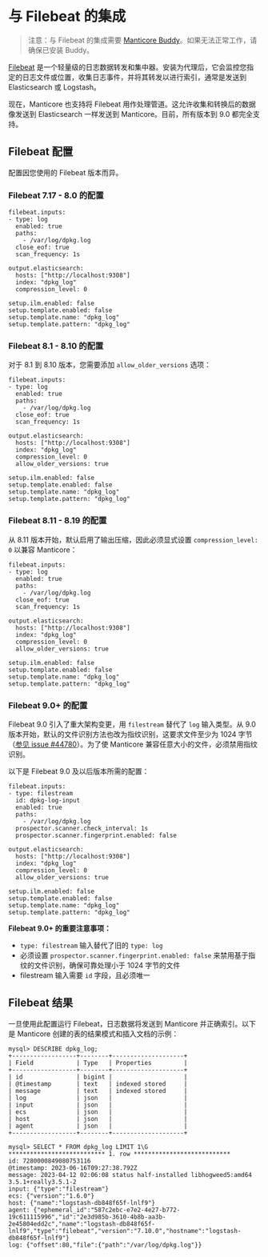 # 与 Filebeat 的集成

> 注意：与 Filebeat 的集成需要 [Manticore Buddy](../Installation/Manticore_Buddy.md)。如果无法正常工作，请确保已安装 Buddy。

[Filebeat](https://www.elastic.co/beats/filebeat) 是一个轻量级的日志数据转发和集中器。安装为代理后，它会监控您指定的日志文件或位置，收集日志事件，并将其转发以进行索引，通常是发送到 Elasticsearch 或 Logstash。

现在，Manticore 也支持将 Filebeat 用作处理管道。这允许收集和转换后的数据像发送到 Elasticsearch 一样发送到 Manticore。目前，所有版本到 9.0 都完全支持。

## Filebeat 配置

配置因您使用的 Filebeat 版本而异。

### Filebeat 7.17 - 8.0 的配置

```
filebeat.inputs:
- type: log
  enabled: true
  paths:
    - /var/log/dpkg.log
  close_eof: true
  scan_frequency: 1s

output.elasticsearch:
  hosts: ["http://localhost:9308"]
  index: "dpkg_log"
  compression_level: 0

setup.ilm.enabled: false
setup.template.enabled: false
setup.template.name: "dpkg_log"
setup.template.pattern: "dpkg_log"
```


### Filebeat 8.1 - 8.10 的配置

对于 8.1 到 8.10 版本，您需要添加 `allow_older_versions` 选项：

```
filebeat.inputs:
- type: log
  enabled: true
  paths:
    - /var/log/dpkg.log
  close_eof: true
  scan_frequency: 1s

output.elasticsearch:
  hosts: ["http://localhost:9308"]
  index: "dpkg_log"
  compression_level: 0
  allow_older_versions: true

setup.ilm.enabled: false
setup.template.enabled: false
setup.template.name: "dpkg_log"
setup.template.pattern: "dpkg_log"
```

### Filebeat 8.11 - 8.19 的配置

从 8.11 版本开始，默认启用了输出压缩，因此必须显式设置 `compression_level: 0` 以兼容 Manticore：

```
filebeat.inputs:
- type: log
  enabled: true
  paths:
    - /var/log/dpkg.log
  close_eof: true
  scan_frequency: 1s

output.elasticsearch:
  hosts: ["http://localhost:9308"]
  index: "dpkg_log"
  compression_level: 0
  allow_older_versions: true

setup.ilm.enabled: false
setup.template.enabled: false
setup.template.name: "dpkg_log"
setup.template.pattern: "dpkg_log"
```

### Filebeat 9.0+ 的配置

Filebeat 9.0 引入了重大架构变更，用 `filestream` 替代了 `log` 输入类型。从 9.0 版本开始，默认的文件识别方法也改为指纹识别，这要求文件至少为 1024 字节（[参见 issue #44780](https://github.com/elastic/beats/issues/44780)）。为了使 Manticore 兼容任意大小的文件，必须禁用指纹识别。

以下是 Filebeat 9.0 及以后版本所需的配置：

```
filebeat.inputs:
- type: filestream
  id: dpkg-log-input
  enabled: true
  paths:
    - /var/log/dpkg.log
  prospector.scanner.check_interval: 1s
  prospector.scanner.fingerprint.enabled: false

output.elasticsearch:
  hosts: ["http://localhost:9308"]
  index: "dpkg_log"
  compression_level: 0
  allow_older_versions: true

setup.ilm.enabled: false
setup.template.enabled: false
setup.template.name: "dpkg_log"
setup.template.pattern: "dpkg_log"
```

**Filebeat 9.0+ 的重要注意事项：**
- `type: filestream` 输入替代了旧的 `type: log`
- 必须设置 `prospector.scanner.fingerprint.enabled: false` 来禁用基于指纹的文件识别，确保可靠处理小于 1024 字节的文件
- filestream 输入需要 `id` 字段，且必须唯一

## Filebeat 结果

一旦使用此配置运行 Filebeat，日志数据将发送到 Manticore 并正确索引。以下是 Manticore 创建的表的结果模式和插入文档的示例：

```
mysql> DESCRIBE dpkg_log;
+------------------+--------+--------------------+
| Field            | Type   | Properties         |
+------------------+--------+--------------------+
| id               | bigint |                    |
| @timestamp       | text   | indexed stored     |
| message          | text   | indexed stored     |
| log              | json   |                    |
| input            | json   |                    |
| ecs              | json   |                    |
| host             | json   |                    |
| agent            | json   |                    |
+------------------+--------+--------------------+
```

```
mysql> SELECT * FROM dpkg_log LIMIT 1\G
*************************** 1. row ***************************
id: 7280000849080753116
@timestamp: 2023-06-16T09:27:38.792Z
message: 2023-04-12 02:06:08 status half-installed libhogweed5:amd64 3.5.1+really3.5.1-2
input: {"type":"filestream"}
ecs: {"version":"1.6.0"}
host: {"name":"logstash-db848f65f-lnlf9"}
agent: {"ephemeral_id":"587c2ebc-e7e2-4e27-b772-19c611115996","id":"2e3d985b-3610-4b8b-aa3b-2e45804edd2c","name":"logstash-db848f65f-lnlf9","type":"filebeat","version":"7.10.0","hostname":"logstash-db848f65f-lnlf9"}
log: {"offset":80,"file":{"path":"/var/log/dpkg.log"}}
```
